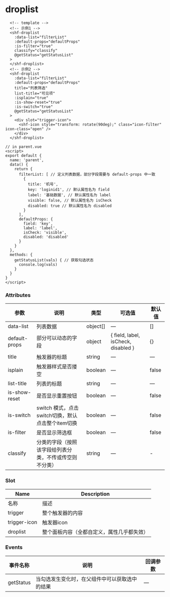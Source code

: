 # droplist

<div>
  <DocDroplist />
</div>

```vue
  <!-- template -->
  <!-- 示例1 -->
  <shf-droplist
    :data-list="filterList" 
    :default-props="defaultProps" 
    :is-filter="true"
    classify="classify" 
    @getStatus="getStatusList" 
  >
  </shf-droplist>
  <!-- 示例2 -->
  <shf-droplist
    :data-list="filterList" 
    :default-props="defaultProps"  
    title="列表筛选" 
    list-title="可见项" 
    :isplain="true"
    :is-show-reset="true" 
    :is-switch="true" 
    @getStatus="getStatusList"
  >
    <div slot="trigger-icon">
      <shf-icon style="transform: rotate(90deg);" class="icon-filter" icon-class="open" />
    </div>
  </shf-droplist>
```

```vue
// in parent.vue
<script>
export default {
  name: 'parent',
  data() {
    return {
      filterList: [ // 定义列表数据，部分字段需要与 default-props 中一致
        {
          title: '机号',
          key: 'loginid1', // 默认属性名为 field
          label: '基础数据', // 默认属性名为 label
          visible: false, // 默认属性名为 isCheck
          disabled: true // 默认属性名为 disabled
        }
      ],
      defaultProps: {
        field: 'key',
        label: 'label',
        isCheck: 'visible',
        disabled: 'disabled'
      }
    }
  },
  methods: {
    getStatusList(vals) { // 获取勾选状态
      console.log(vals)
    }
  }
}
</script>
```
### Attributes
| 参数      | 说明          | 类型      | 可选值                           | 默认值  |
|---------- |-------------- |---------- |--------------------------------  |-------- |
| data-list     | 列表数据           | object[] | — | [] |
| default-props | 部分可以动态的字段 | object | { field, label, isCheck, disabled } | {} |
| title | 触发器的标题 | string | — | — |
| isplain | 触发器样式是否搂空 | boolean | — | false |
| list-title | 列表的标题 | string | — | — |
| is-show-reset | 是否显示重置按钮 | boolean | — | false |
| is-switch | switch 模式，点击switch切换，默认点击整个item切换 | boolean | — | false |
| is-filter | 是否显示筛选框  | boolean | — | false |
| classify | 分类的字段（按照该字段给列表分类，不传或传空则不分类） | string | — | - |

### Slot
| Name | Description |
|------|--------|
| 名称 | 描述 |
| trigger | 整个触发器的内容 |
| trigger-icon | 触发器icon |
| droplist | 整个面板内容（全都自定义，属性几乎都失效） |

### Events
| 事件名称 | 说明 | 回调参数 |
|---------- |-------- |---------- |
| getStatus | 当勾选发生变化时，在父组件中可以获取选中的结果 | — |